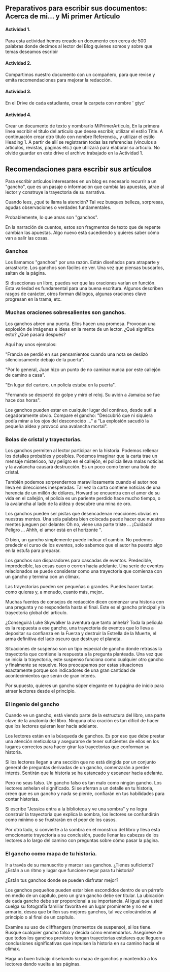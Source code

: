 ## Preparativos para escribir sus documentos: Acerca de mi... y Mi primer Artículo

#### Actividad 1.

Para esta actividad hemos creado un documento con cerca de 500 palabras donde decimos al lector del Blog quienes somos y sobre que temas deseamos escribir



#### Actividad 2.


Compartimos nuestro documento con un compañero, para que revise y emita recomendaciones para mejorar la redacción.




#### Actividad 3.


En el Drive de cada estudiante, crear la carpeta con nombre ' gtyc'



#### Actividad 4.


Crear un documento de texto y nombrarlo MiPrimerArticulo, En la primera linea escribir el titulo del articulo que desea escribir, utilizar el estilo Title. A continuación crear otro titulo con nombre Referencia., y utilizar el estilo Heading 1.  A partir de allí se registrarán todas las referencias (vínculos a artículos, revistas, paginas etc.) que utilizará para elaborar su articulo. No olvide guardar en este drive el archivo trabajado en la Actividad 1.



## Recomendaciones para escribir sus artículos


Para escribir artículos interesantes en un blog es necesario recurrir a un "gancho", que es un pasaje o información que cambia las apuestas, atrae al lector y construye la trayectoria de su narrativa.

Cuando lees, ¿qué te llama la atención? Tal vez busques belleza, sorpresas, agudas observaciones o verdades fundamentales.

Probablemente, lo que amas son "ganchos".

En la narración de cuentos, estos son fragmentos de texto que de repente cambian las apuestas. Algo nuevo está sucediendo y quieres saber cómo van a salir las cosas.


### Ganchos


Los llamamos "ganchos" por una razón. Están diseñados para atraparte y arrastrarte. Los ganchos son fáciles de ver. Una vez que piensas buscarlos, saltan de la página.

Si diseccionas un libro, puedes ver que las oraciones varían en función. Esta variedad es fundamental para una buena escritura. Algunos describen rasgos de carácter, otros forman diálogos, algunas oraciones clave progresan en la trama, etc.


### Muchas oraciones sobresalientes son ganchos.


Los ganchos abren una puerta. Ellos hacen una promesa. Provocan una explosión de imágenes e ideas en la mente de un lector. ¿Qué significa esto? ¿Qué pasará después?

Aquí hay unos ejemplos:

"Francia se perdió en sus pensamientos cuando una nota se deslizó silenciosamente debajo de la puerta".

"Por lo general, Juan hizo un punto de no caminar nunca por este callejón de camino a casa".

"En lugar del cartero, un policía estaba en la puerta".

"Fernando se despertó de golpe y miró el reloj. Su avión a Jamaica se fue hace dos horas".

Los ganchos pueden estar en cualquier lugar del continuo, desde sutil a cegadoramente obvio. Compare el gancho: "Descubrió que ni siquiera podía mirar a los ojos del desconocido ..." a "La explosión sacudió la pequeña aldea y provocó una avalancha mortal".


### Bolas de cristal y trayectorias.


Los ganchos permiten al lector participar en la historia. Podemos rellenar los detalles probables y posibles. Podemos imaginar que la carta trae un mensaje misterioso, hay peligro en el callejón, el policía lleva malas noticias y la avalancha causará destrucción. Es un poco como tener una bola de cristal.

También podemos sorprendernos maravillosamente cuando el autor nos lleva en direcciones inesperadas. Tal vez la carta contiene noticias de una herencia de un millón de dólares, Howard se encuentra con el amor de su vida en el callejón, el policía es un pariente perdido hace mucho tiempo, o la avalancha al lado de la aldea y descubre una mina de oro.

Los ganchos pueden ser pistas que desencadenan reacciones obvias en nuestras mentes. Una sola palabra bien colocada puede hacer que nuestras mentes jueguen por delante: Oh no, viene una parte triste ... ¡Cuidado! Peligro ... Ahhh, el amor está en el horizonte ".

O bien, un gancho simplemente puede indicar el cambio. No podemos predecir el curso de los eventos, solo sabemos que el autor ha puesto algo en la estufa para preparar.

Los ganchos son disparadores para cascadas de eventos. Predecible, impredecible, las cosas caen o corren hacia adelante. Una serie de eventos relacionados se puede considerar como una trayectoria que comienza con un gancho y termina con un clímax.

Las trayectorias pueden ser pequeñas o grandes. Puedes hacer tantas como quieras y, a menudo, cuanto más, mejor..

Muchas fuentes de consejos de redacción dicen comenzar una historia con una pregunta y no responderla hasta el final. Este es el gancho principal y la trayectoria global del articulo.

¿Conseguirá Luke Skywalker la aventura que tanto anhela? Toda la película es la respuesta a ese gancho, una trayectoria de eventos que lo lleva a depositar su confianza en la Fuerza y ​​destruir la Estrella de la Muerte, el arma definitiva del lado oscuro que destruye el planeta.

Situaciones de suspenso son un tipo especial de gancho donde retrasas la trayectoria que contiene la respuesta a la pregunta planteada. Una vez que se inicia la trayectoria, este suspenso funciona como cualquier otro gancho y finalmente se resuelve. Nos preocupamos por estas situaciones exactamente porque son indicadores de una gran cantidad de acontecimientos que serán de gran interés.

Por supuesto, quieres un gancho súper elegante en tu página de inicio para atraer lectores desde el principio.


### El ingenio del gancho


Cuando ve un gancho, está viendo parte de la estructura del libro, una parte clave de la anatomía del libro. Ninguna otra oración es tan difícil de hacer que los lectores quieran leer hacia adelante.

Los lectores están en la búsqueda de ganchos. Es por eso que debe prestar una atención meticulosa y asegurarse de tener suficientes de ellos en los lugares correctos para hacer girar las trayectorias que conforman su historia.

Si los lectores llegan a una sección que no está dirigida por un conjunto general de preguntas derivadas de un gancho, comenzarán a perder interés. Sentirán que la historia se ha estancado y escanear hacia adelante.

Pero no seas falso. Un gancho falso es tan malo como ningún gancho. Los lectores anhelan el significado. Si se aferran a un detalle en tu historia, creen que es un gancho y nada se pierde, confiarán en tus habilidades para contar historias.

Si escribe "Jessica entra a la biblioteca y ve una sombra" y no logra construir la trayectoria que explica la sombra, los lectores se confundirán como mínimo o se frustrarán en el peor de los casos.

Por otro lado, si convierte a la sombra en el monstruo del libro y lleva esta emocionante trayectoria a su conclusión, puede llenar las cabezas de los lectores a lo largo del camino con preguntas sobre cómo pasar la página.


### El gancho como mapa de tu historia.


Ir a través de su manuscrito y marcar sus ganchos. ¿Tienes suficiente? ¿Están a un ritmo y lugar que funcione mejor para tu historia?

¿Están tus ganchos donde se pueden disfrutar mejor?

Los ganchos pequeños pueden estar bien escondidos dentro de un párrafo en medio de un capítulo, pero un gran gancho debe ser titular. La ubicación de cada gancho debe ser proporcional a su importancia. Al igual que usted cuelga su fotografía familiar favorita en un lugar prominente y no en el armario, desea que brillen sus mejores ganchos, tal vez colocándolos al principio o al final de un capítulo.

Examine su uso de cliffhangers (momentos de suspenso), si los tiene. Busque cualquier gancho falso y decida cómo enmendarlos. Asegúrese de que todos los ganchos previstos tengan trayectorias estelares que lleguen a conclusiones significativas que impulsen la historia en su camino hacia el clímax.

Haga un buen trabajo diseñando su mapa de ganchos y mantendrá a los lectores dando vuelta a las páginas.

